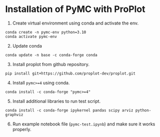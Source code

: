 # Installation of PyMC with ProPlot

1. Create virtual environment using conda and activate the env.
```
conda create -n pymc-env python=3.10
conda activate pymc-env
```

2. Update conda
```
conda update -n base -c conda-forge conda
```

3. Install proplot from github repository.
```
pip install git+https://github.com/proplot-dev/proplot.git
```

4. Install `pymc>=4` using conda.
```
conda install -c conda-forge "pymc>=4"
```

5. Install additional libraries to run test script.

```
conda install -c conda-forge ipykernel pandas scipy arviz python-graphviz
```

6. Run example notebook file (`pymc-test.ipynb`) and make sure it works properly.
